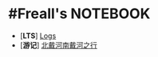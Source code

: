 <title>Freall's NOTEBOOK</title>
<link href='markdown.css' rel='stylesheet'>

# #Freall's NOTEBOOK

* \[**LTS**\] [Logs](logs.html "log url")
* \[**游记**\] [北戴河南戴河之行](beidaihe-travel.html "北戴河南戴河之行")
